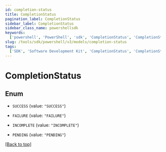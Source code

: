 ```yaml
---
id: completion-status
title: CompletionStatus
pagination_label: CompletionStatus
sidebar_label: CompletionStatus
sidebar_class_name: powershellsdk
keywords:
  ['powershell', 'PowerShell', 'sdk', 'CompletionStatus', 'CompletionStatus']
slug: /tools/sdk/powershell/v3/models/completion-status
tags:
  ['SDK', 'Software Development Kit', 'CompletionStatus', 'CompletionStatus']
---
```


# CompletionStatus

## Enum

- `SUCCESS` (value: `"SUCCESS"`)

- `FAILURE` (value: `"FAILURE"`)

- `INCOMPLETE` (value: `"INCOMPLETE"`)

- `PENDING` (value: `"PENDING"`)

[[Back to top]](#)

